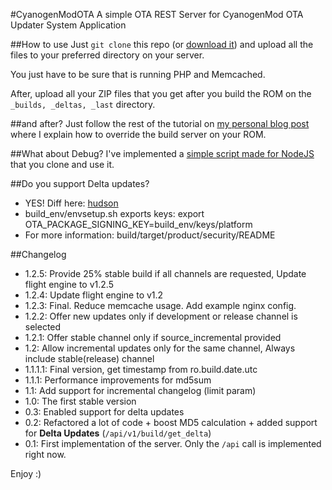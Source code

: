 #CyanogenModOTA
A simple OTA REST Server for CyanogenMod OTA Updater System Application

##How to use
Just <code>git clone</code> this repo (or [download it](https://github.com/androidarmv6/CyanogenModOTA/archive/master.zip)) and upload all the files to your preferred directory on your server.

You just have to be sure that is running PHP and Memcached.

After, upload all your ZIP files that you get after you build the ROM on the <code>_builds, _deltas, _last</code> directory.

##and after?
Just follow the rest of the tutorial on [my personal blog post](http://blog.julianxhokaxhiu.com/entry/how-the-cm-ota-server-works-and-how-to-implement-and-use-ours) where I explain how to override the build server on your ROM.

##What about Debug?
I've implemented a [simple script made for NodeJS](https://github.com/julianxhokaxhiu/CyanogenModOTAUnitTest) that you clone and use it.

##Do you support Delta updates?
- YES! Diff here: [hudson](https://github.com/androidarmv6/hudson/compare/master...ota)
- build_env/envsetup.sh exports keys: export OTA_PACKAGE_SIGNING_KEY=build_env/keys/platform
- For more information: build/target/product/security/README

##Changelog
- 1.2.5: Provide 25% stable build if all channels are requested, Update flight engine to v1.2.5
- 1.2.4: Update flight engine to v1.2
- 1.2.3: Final. Reduce memcache usage. Add example nginx config.
- 1.2.2: Offer new updates only if development or release channel is selected
- 1.2.1: Offer stable channel only if source_incremental provided
- 1.2: Allow incremental updates only for the same channel, Always include stable(release) channel
- 1.1.1.1: Final version, get timestamp from ro.build.date.utc
- 1.1.1: Performance improvements for md5sum
- 1.1: Add support for incremental changelog (limit param)
- 1.0: The first stable version
- 0.3: Enabled support for delta updates
- 0.2: Refactored a lot of code + boost MD5 calculation + added support for **Delta Updates** (<code>/api/v1/build/get_delta</code>)
- 0.1: First implementation of the server. Only the <code>/api</code> call is implemented right now.

Enjoy :)
